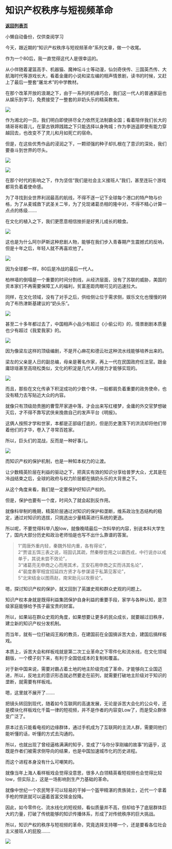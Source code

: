 # 知识产权秩序与短视频革命

[**返回列表页**](/gzh/政事堂2019)

小懒自动备份，仅供查阅学习

  

今天，跟近期的“知识产权秩序与短视频革命”系列文章，做一个收尾。

  

作为一个80后，我一直觉得这代人是很幸运的。

  

从小伴随着灌篮高手、机器猫、魔神坛斗士等动漫，仙剑奇侠传、三国英杰传、大航海时代等游戏长大，看着金庸的小说和梁左编的相声情景剧，读书的时候，又赶上了最后一整套“屠龙术”的中学教材。  

  

在那个改革开放的浪潮之下，由于一系列的机缘巧合，我们这一代人的普通家庭也从娱乐到学习，免费接受了一整套的非奶头乐的精英教育。

  

![](https://mmbiz.qpic.cn/mmbiz_jpg/rxhS23yu8cPJicKYsNIH1aR2U08WMIBg4RpTm5uLbibMEkPXyD6E9terXn9NibCWJZuSibic9ibJxmgjxl3bkxLCw8yg/640?wx_fmt=jpeg)

  

作为湘北的一员，我们明白即使拼尽全力依然无法制霸全国；看着陪伴我们长大的靖哥哥和蓉儿，在蒙古铁蹄践踏之下只能选择以身殉城；作为李逍遥即使有能力穿越回去，也改变不了灵儿和月如死亡的宿命。

  

但是，在这些优秀作品的浸润之下，一颗顽强的种子却扎根在了意识的深处，我们要奋斗到世界的尽头。

  

![](https://mmbiz.qpic.cn/mmbiz_png/rxhS23yu8cPJicKYsNIH1aR2U08WMIBg4ficUZLkAlO2niajcmnt8h0n9F8WEjRrTsShrsciaBzSwElNbDe8YDwibAw/640?wx_fmt=png)

![](https://mmbiz.qpic.cn/mmbiz_jpg/rxhS23yu8cPJicKYsNIH1aR2U08WMIBg4KJVGibvp5BqwXe6oic5BE2jCrJxojdxQqXs8E054pMiaTXLZn5HnYicdGw/640?wx_fmt=jpeg)

  

在那个时代的影响之下，作为坚信“我们是社会主义接班人”我们，甚至连玩个游戏都背负着着使命感。

  

为了寻找到全世界利润最高的航线，不得不逐一记下全球每个港口的特产物与价格，为了从麦城救下武圣关二爷，为了兑现诸葛丞相的隆中对，不得不精心计算一点点的练级.......  

  

在文化的植入之下，我们更愿意相信挫折是好男儿成长的粮食。  

  

![](https://mmbiz.qpic.cn/mmbiz_jpg/rxhS23yu8cPJicKYsNIH1aR2U08WMIBg4HJtbfyCyxV0aKTMjMI5ib7dB5ooqKCLHkdjOH4MVKbbh7dEbYFR02Tg/640?wx_fmt=jpeg)

  

这也是为什么阿尔萨斯这种悲剧人物，能够在我们步入青春期产生震撼式的反响，但是十年之后，年轻人就不再喜欢他了。

  

![](https://mmbiz.qpic.cn/mmbiz_jpg/rxhS23yu8cPJicKYsNIH1aR2U08WMIBg4rEjWUBaq9l1PRa9MCnSDK3utgibRk1s0pDqoTPKTpeqwic9mXFEJFiauA/640?wx_fmt=jpeg)

  

因为全球都一样，80后是冷战的最后一代人。

  

柏林墙的倒塌是一个重要的时间分割线，从经济层面，没有了苏联的威胁，美国的资本家们不再需要保障工人的福利，贫富差距肉眼可见的迅速拉大。  

  

同样，在文化领域，没有了对手之后，供给侧让位于需求侧，娱乐文化也慢慢的转向了布热津斯基建议的“奶头乐”。  

  

![](https://mmbiz.qpic.cn/mmbiz_jpg/rxhS23yu8cPJicKYsNIH1aR2U08WMIBg4hyUoVejeoibF9pHM1RIWCv33LgtZjeEibN8uMaMLsibV27zvcrzibG4MnQ/640?wx_fmt=jpeg)

  

甚至二十多年都过去了，中国相声小品少有超过《小偷公司》的，情景剧剧本质量也少有超过《我爱我家》的。

  

![](https://mmbiz.qpic.cn/mmbiz_jpg/rxhS23yu8cPJicKYsNIH1aR2U08WMIBg48LNmeMuVJgMfT3vmI9hz0P6LgdicnXKYZqrYFrULHRcIbGldGaVpHgA/640?wx_fmt=jpeg)

  

因为像梁左这样的顶级编剧，不是开心麻花和德云社这种流水线能够培养出来的。

  

梁左的父亲是人日的副总编，母亲是著名作家，再上一代在民国政府任法官。跟金庸琼瑶甚至高晓松类似，文化的积淀是几代人的接力才能够实现的。

  

![](https://mmbiz.qpic.cn/mmbiz_jpg/rxhS23yu8cPJicKYsNIH1aR2U08WMIBg4XE9HWbciaqUXsOPhJpBbznHTHSx3ibjrJxpX7thI6iadtTyNl8AFicR7OA/640?wx_fmt=jpeg)

  

而且，那些在文化传承下积淀成功的少数个体，一般都肩负着重要的政务使命，也没有精力去写贴近大众的内容。  

  

就像只有顶级勋贵圈的曹雪芹家道中落，才会出来写红楼梦，金庸的外交官梦想破灭后，才不得不靠写武侠来挽救自己的发声平台《明报》。  

  

这俩人按照才学和世家，本都是正部级打底的，但是历史激荡下的洪流却将他们带着他们的才华，卷入了寻常百姓家。

  

所以，巨头们的混战，反而是一种好事儿。  

  

![](https://mmbiz.qpic.cn/mmbiz_jpg/rxhS23yu8cPJicKYsNIH1aR2U08WMIBg4u1HOJfWYMQryj7PZMydE6H5Q5vyF5ANibJOcBibdZKjBeJoJ4ibHGh45A/640?wx_fmt=jpeg)

  

而知识产权的保护机制，也是一种知本权力的让渡。

  

让少数精英阶层在利益的驱动之下，把真实有效的知识分享给普罗大众，尤其是在冷战结束之后，全球的政府与权力阶层都在搞奶头乐的大背景之下。  

  

从这个角度来看，我们是一定要保护好知识产权的。

  

但是，保护也要有一个度，时间久了就会起到反作用。

  

就像科举制的晚期，精英阶层通过对知识的保护和垄断，维系政治生态结构的稳定，通过对知识的选拔，只挑选出少量精英进行系统的更迭。

  

所以呢，不要觉得科举八股low，就像晚晴最后一次科举的内容，别说本科大学生了，国内大部分历史和政治老师怕是也写不出什么靠谱的答案。

  

> 1“周唐外重内轻，秦魏外轻内重，各有得论”，  
> 2“贾谊五饵三表之说，班固讥其疏，然秦穆尝用之以霸西戎，中行说亦以戒单于，其说未尝不效论”，  
> 3“诸葛亮无申商之心而用其术，王安石用申商之实而讳其名论”，  
> 4“裴度奏宰相宜招延四方贤才与参谋请于私第见客论”，  
> 5“北宋结金以图燕赵，南宋助元以攻蔡论”。

  

嗯，探讨知识产权的保护，就又回到了英雄史观和群众史观的问题上。

  

知识产权本身就是既得利益集团保护自身利益的重要手段，家学与各种认知，是顶级家庭能够给予孩子最宝贵的财富。  

  

所以，如果站在群众史观的角度，如果想要让更多的民众成长，就要越过旧秩序，建立新的知识产权分发机制。

  

而当年，就有一位打破阎王殿的教员，在建国前在全国搞诉苦大会，建国后搞样板戏。  

  

本质上，诉苦大会和样板戏就是第二次工业革命之下零件化和流水线，在文化领域翻版，一个模子刻下来，有利于全国低成本的复制和覆盖。

  

对于新中国来说，需要对霸占着土地的地主阶级完成了革命，才能够向工业国迈进，所以，反地主的意识形态就必然要走在前列，就需要打破地主阶级对于知识的垄断，就需要有样板戏。

  

嗯，这里就不展开了.......  

  

把镜头转回到现代，随着如今互联网的高速发展，无论是诉苦大会化的公众号，还是模块化样板戏化千篇一律的短视频，并不是作者的内容变Low了，而是受众群体变广泛了。

  

原本过去只能看电视的边缘群体，通过手机成为了互联网的主流人群，需要同他们能听懂的话，听懂的方式去沟通的。

  

所以，也就出现了曾经逼格满满的知乎，变成了“与你分享刚编的故事”的逼乎，这既是作者们被需求侧导向的结果，也是中国加速城市化的历史进程。  

  

而这个进程本身没有什么可嘲笑的。

  

就像当年上海人看样板戏会觉得没意思，很多人白领精英看短视频也会觉得比较low，但实际上，这是一场影响到生产力基础的革命。

  

就像中世纪一个农民弩手可以轻易的干掉一个盔甲精湛的贵族骑士，近代一个拿着手枪的悍匪就可以逼着首富交赎金投降。

  

因此，如今零件化、流水线化的短视频，看似质量并不高，但却给予了底层群体巨大的力量，打破了传统能够的知识传播体系，形成了对传统秩序的巨大挑战。

  

所以，知识产权的秩序与短视频的革命，究竟选择支持哪一个，还是要看各位社会主义接班人的屁股.......

  

![](https://mmbiz.qpic.cn/mmbiz_jpg/rxhS23yu8cPp0iaKAfe0ZsWfgGcY72o9Nror8TicrtnlDsqzY7y4Kum4fM3X0FMEGlbvm9HvZUiaETSnLt4DHNLbQ/640?wx_fmt=jpeg)

